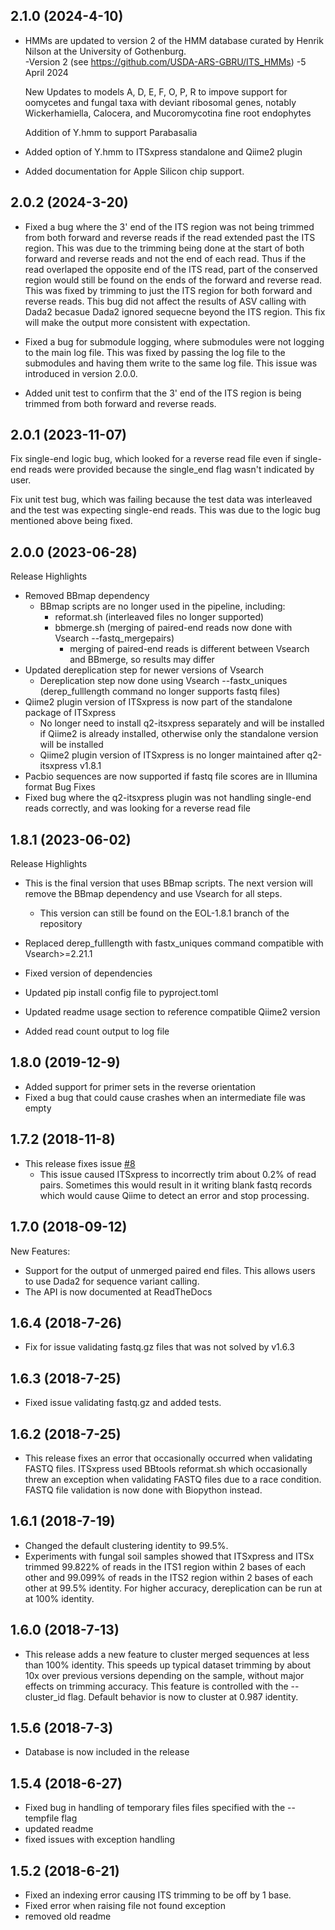 2.1.0 (2024-4-10)
------------------
- HMMs are updated to version 2 of the HMM database curated by Henrik Nilson at the University of Gothenburg.  
    -Version 2 (see https://github.com/USDA-ARS-GBRU/ITS_HMMs)
    -5 April 2024

    New Updates to models A, D, E, F, O, P, R to impove support for oomycetes and fungal taxa with deviant ribosomal genes, notably Wickerhamiella, Calocera, and Mucoromycotina fine root endophytes

    Addition of Y.hmm to support Parabasalia
- Added option of Y.hmm to ITSxpress standalone and Qiime2 plugin
- Added documentation for Apple Silicon chip support.
 
2.0.2 (2024-3-20)
------------------
- Fixed a bug where the 3' end of the ITS region was not being trimmed from both forward and reverse reads if the read extended past the ITS region. This was due to the trimming being done at the start of both forward and reverse reads and not the end of each read. Thus if the read overlaped the opposite end of the ITS read, part of the conserved region would still be found on the ends of the forward and reverse read. This was fixed by trimming to just the ITS region for both forward and reverse reads. This bug did not affect the results of ASV calling with Dada2 becasue Dada2 ignored sequecne beyond the ITS region.  This fix will make the output more consistent with expectation.

- Fixed a bug for submodule logging, where submodules were not logging to the main log file. This was fixed by passing the log file to the submodules and having them write to the same log file. This issue was introduced in version 2.0.0.

- Added unit test to confirm that the 3' end of the ITS region is being trimmed from both forward and reverse reads.

2.0.1 (2023-11-07)
------------------
Fix single-end logic bug, which looked for a reverse read file even if single-end reads were provided because the single_end flag wasn't indicated by user.

Fix unit test bug, which was failing because the test data was interleaved and the test was expecting single-end reads. This was due to the logic bug mentioned above being fixed.

2.0.0 (2023-06-28)
------------------
Release Highlights
- Removed BBmap dependency
    - BBmap scripts are no longer used in the pipeline, including:
        - reformat.sh (interleaved files no longer supported)
        - bbmerge.sh (merging of paired-end reads now done with Vsearch --fastq_mergepairs)
             - merging of paired-end reads is different between Vsearch and BBmerge, so results may differ
- Updated dereplication step for newer versions of Vsearch
    - Dereplication step now done using Vsearch --fastx_uniques (derep_fulllength command no longer supports fastq files)
- Qiime2 plugin version of ITSxpress is now part of the standalone package of ITSxpress
    - No longer need to install q2-itsxpress separately and will be installed if Qiime2 is already installed, otherwise only the standalone version will be installed
    - Qiime2 plugin version of ITSxpress is no longer maintained after q2-itsxpress v1.8.1
- Pacbio sequences are now supported if fastq file scores are in Illumina format
Bug Fixes
- Fixed bug where the q2-itsxpress plugin was not handling single-end reads correctly, and was looking for a reverse read file

1.8.1 (2023-06-02)
------------------
Release Highlights

- This is the final version that uses BBmap scripts. The next version will remove the BBmap dependency and use Vsearch for all steps.
    - This version can still be found on the EOL-1.8.1 branch of the repository
     
- Replaced derep_fulllength with fastx_uniques command compatible with Vsearch>=2.21.1
- Fixed version of dependencies
- Updated pip install config file to pyproject.toml
- Updated readme usage section to reference compatible Qiime2 version
- Added read count output to log file


1.8.0 (2019-12-9)
-----------------
- Added support for primer sets in the reverse orientation
- Fixed a bug that could cause crashes when an intermediate file was empty

1.7.2 (2018-11-8)
-----------------
- This release fixes issue [#8](https://github.com/USDA-ARS-GBRU/itsxpress/issues/8)
    - This issue caused ITSxpress to incorrectly trim about 0.2% of read pairs. Sometimes this would result in it writing blank fastq records which would cause Qiime to detect an error and stop processing.

1.7.0 (2018-09-12)
------------------
New Features:

- Support for the output of unmerged paired end files. This allows users to use Dada2 for sequence variant calling.
- The API is now documented at ReadTheDocs

1.6.4 (2018-7-26)
-----------------
- Fix for issue validating fastq.gz files that was not solved by v1.6.3

1.6.3 (2018-7-25)
-----------------
- Fixed issue validating fastq.gz and added tests.

1.6.2 (2018-7-25)
-----------------
- This release fixes an error that occasionally occurred when validating FASTQ files. ITSxpress used BBtools reformat.sh which occasionally threw an exception when validating FASTQ files due to a race condition. FASTQ file validation is now done with Biopython instead.

1.6.1 (2018-7-19)
-----------------
- Changed the default clustering identity to 99.5%.
- Experiments with fungal soil samples showed that ITSxpress and ITSx trimmed 99.822% of reads in the ITS1 region within 2 bases of each other and 99.099% of reads in the ITS2 region within 2 bases of each other at 99.5% identity. For higher accuracy, dereplication can be run at at 100% identity.


1.6.0 (2018-7-13)
-----------------
- This release adds a new feature to cluster merged sequences at less than 100% identity. This speeds up typical dataset trimming by about 10x over previous versions depending on the sample, without major effects on trimming accuracy. This feature is controlled with the --cluster_id flag. Default behavior is now to cluster at 0.987 identity.

1.5.6 (2018-7-3)
-----------------
- Database is now included in the release

1.5.4 (2018-6-27)
-----------------
- Fixed bug in handling of temporary files files specified with the --tempfile flag
- updated readme
- fixed issues with exception handling


1.5.2 (2018-6-21)
-----------------
- Fixed an indexing error causing ITS trimming to be off by 1 base.
- Fixed error when raising file not found exception
- removed old readme
